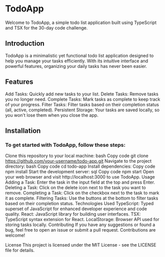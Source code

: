# TodoApp
Welcome to TodoApp, a simple todo list application built using TypeScript and TSX for the 30-day code challenge.

## Introduction
TodoApp is a minimalistic yet functional todo list application designed to help you manage your tasks efficiently. With its intuitive interface and powerful features, organizing your daily tasks has never been easier.

## Features
Add Tasks: Quickly add new tasks to your list.
Delete Tasks: Remove tasks you no longer need.
Complete Tasks: Mark tasks as complete to keep track of your progress.
Filter Tasks: Filter tasks based on their completion status (all, active, completed).
Persistent Storage: Your tasks are saved locally, so you won't lose them when you close the app.
## Installation
### To get started with TodoApp, follow these steps:

Clone this repository to your local machine:
bash
Copy code
git clone https://github.com/your-username/todo-app.git
Navigate to the project directory:
bash
Copy code
cd todo-app
Install dependencies:
Copy code
npm install
Start the development server:
sql
Copy code
npm start
Open your web browser and visit http://localhost:3000 to use TodoApp.
Usage
Adding a Task: Enter the task in the input field at the top and press Enter.
Deleting a Task: Click on the delete icon next to the task you want to remove.
Completing a Task: Click on the checkbox next to the task to mark it as complete.
Filtering Tasks: Use the buttons at the bottom to filter tasks based on their completion status.
Technologies Used
TypeScript: Typed superset of JavaScript for enhanced developer experience and code quality.
React: JavaScript library for building user interfaces.
TSX: TypeScript syntax extension for React.
LocalStorage: Browser API used for storing tasks locally.
Contributing
If you have any suggestions or found a bug, feel free to open an issue or submit a pull request. Contributions are welcome!

License
This project is licensed under the MIT License - see the LICENSE file for details.